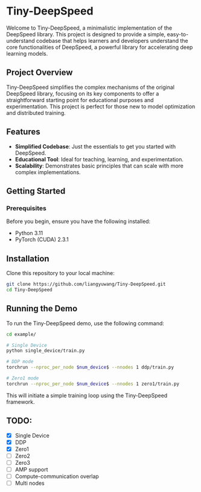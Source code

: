 # Tiny-DeepSpeed

Welcome to Tiny-DeepSpeed, a minimalistic implementation of the DeepSpeed library. This project is designed to provide a simple, easy-to-understand codebase that helps learners and developers understand the core functionalities of DeepSpeed, a powerful library for accelerating deep learning models.

## Project Overview

Tiny-DeepSpeed simplifies the complex mechanisms of the original DeepSpeed library, focusing on its key components to offer a straightforward starting point for educational purposes and experimentation. This project is perfect for those new to model optimization and distributed training.

## Features

- **Simplified Codebase**: Just the essentials to get you started with DeepSpeed.
- **Educational Tool**: Ideal for teaching, learning, and experimentation.
- **Scalability**: Demonstrates basic principles that can scale with more complex implementations.

## Getting Started

### Prerequisites

Before you begin, ensure you have the following installed:
- Python 3.11
- PyTorch (CUDA) 2.3.1

## Installation
Clone this repository to your local machine:
```bash
git clone https://github.com/liangyuwang/Tiny-DeepSpeed.git
cd Tiny-DeepSpeed
```

## Running the Demo
To run the Tiny-DeepSpeed demo, use the following command:
```bash
cd example/
```

```bash
# Single Device
python single_device/train.py

# DDP mode
torchrun --nproc_per_node $num_device$ --nnodes 1 ddp/train.py

# Zero1 mode
torchrun --nproc_per_node $num_device$ --nnodes 1 zero1/train.py
```
This will initiate a simple training loop using the Tiny-DeepSpeed framework.

## TODO:

- [X] Single Device
- [X] DDP
- [X] Zero1
- [ ] Zero2
- [ ] Zero3
- [ ] AMP support
- [ ] Compute-communication overlap
- [ ] Multi nodes
